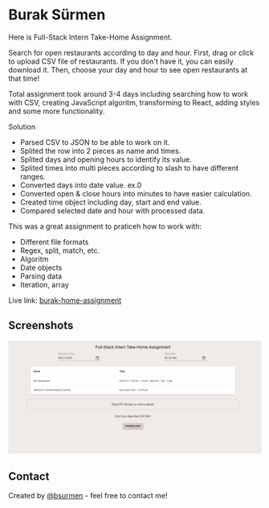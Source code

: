 # Burak Sürmen
Here is Full-Stack Intern Take-Home Assignment.

Search for open restaurants according to day and hour.
First, drag or click to upload CSV file of restaurants. If you don't have it, you can easily download it.
Then, choose your day and hour to see open restaurants at that time!

Total assignment took around 3-4 days including searching how to work with CSV, creating JavaScript algoritm, transforming to React, adding styles and some more functionality.

Solution
 - Parsed CSV to JSON to be able to work on it.
 - Splited the row into 2 pieces as name and times.
 - Splited days and opening hours to identify its value.
 - Splited times into multi pieces according to slash to have different ranges.
 - Converted days into date value. ex.0
 - Converted open & close hours into minutes to have easier calculation.
 - Created time object including day, start and end value.
 - Compared selected date and hour with processed data.

This was a great assignment to praticeh how to work with: 
 - Different file formats
 - Regex, split, match, etc.
 - Algoritm
 - Date objects
 - Parsing data 
 - Iteration, array

Live link: [burak-home-assignment](https://burak-home-assignment.netlify.app/)


## Screenshots
![Screenshot of Homepage](/public/assets/assignment.png)


## Contact
Created by [@bsurmen](https://www.bsurmen.works/) - feel free to contact me!